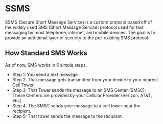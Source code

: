 # SSMS
SSMS (Secure Short Message Service) is a custom protocol based off of the widely used SMS (Short Message Service) protocol used for text messaging by most telephone, internet, and mobile devices. The goal is to provide an additional layer of security to the pre-existing SMS protocol.

## How Standard SMS Works
As of now, SMS works in 5 simple steps.
* Step 1: You send a text message.
* Step 2: That message gets transmitted from your device to your nearest Cell Tower.
* Step 3: That Tower sends the message to an SMS Center (SMSC). These Centers are provided by your Cellular Provider (Verizon, AT&T, etc.)
* Step 4: The SMSC sends your message to a cell tower near the recipient.
* Step 5: That tower sends the message to the recipient. 
